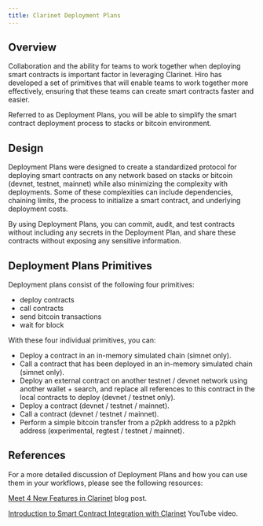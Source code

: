 ```yaml
---
title: Clarinet Deployment Plans
---
```


## Overview

Collaboration and the ability for teams to work together when deploying smart contracts is important factor in leveraging Clarinet. Hiro has developed a set of primitives that will enable teams to work together more effectively, ensuring that these teams can create smart contracts faster and easier.

Referred to as Deployment Plans, you will be able to simplify the smart contract deployment process to stacks or bitcoin environment.

## Design

 Deployment Plans were designed to create a standardized protocol for deploying smart contracts on any network based on stacks or bitcoin (devnet, testnet, mainnet) while also minimizing the complexity with deployments. Some of these complexities can include dependencies, chaining limits, the process to initialize a smart contract, and underlying deployment costs.

 By using Deployment Plans, you can commit, audit, and test contracts without including any secrets in the Deployment Plan, and share these contracts without exposing any sensitive information.

## Deployment Plans Primitives

Deployment plans consist of the following four primitives:

- deploy contracts
- call contracts
- send bitcoin transactions
- wait for block

With these four individual primitives, you can:

- Deploy a contract in an in-memory simulated chain (simnet only). 
- Call a contract that has been deployed in an in-memory simulated chain (simnet only).
- Deploy an external contract on another testnet / devnet network using another wallet + search, and replace all references to this contract in the local contracts to deploy (devnet / testnet only).
- Deploy a contract (devnet / testnet / mainnet).
- Call a contract (devnet / testnet / mainnet).
- Perform a simple bitcoin transfer from a p2pkh address to a p2pkh address (experimental, regtest / testnet / mainnet).

## References

For a more detailed discussion of Deployment Plans and how you can use them in your workflows, please see the following resources:

[Meet 4 New Features in Clarinet](https://www.hiro.so/blog/meet-4-new-features-in-clarinet) blog post.

[Introduction to Smart Contract Integration with Clarinet](https://www.youtube.com/watch?v=or01j0a9MUo&list=PL5Ujm489LoJaAz9kUJm8lYUWdGJ2AnQTb&index=12) YouTube video.
